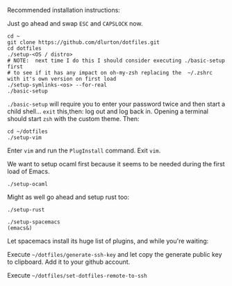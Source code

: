 
Recommended installation instructions:

Just go ahead and swap `ESC` and `CAPSLOCK` now. 

```
cd ~
git clone https://github.com/dlurton/dotfiles.git
cd dotfiles
./setup-<OS / distro>
# NOTE:  next time I do this I should consider executing ./basic-setup first
# to see if it has any impact on oh-my-zsh replacing the  ~/.zshrc with it's own version on first load
./setup-symlinks-<os> --for-real
./basic-setup
```
`./basic-setup` will require you to enter your password twice and then start a child shell...
`exit` this,then: log out and log back in.  Opening a terminal should start `zsh` with the custom theme.  Then:

```
cd ~/dotfiles
./setup-vim
```

Enter `vim` and run the `PlugInstall` command.  Exit `vim`.

We want to setup ocaml first because it seems to be needed during the first load of Emacs.

```
./setup-ocaml
```

Might as well go ahead and setup rust too:

```
./setup-rust
```

```
./setup-spacemacs
(emacs&) 
```

Let spacemacs install its huge list of plugins, and while you're waiting:


Execute `~/dotfiles/generate-ssh-key` and let copy the generate public key to clipboard.  Add it to your github account.

Execute `~/dotfiles/set-dotfiles-remote-to-ssh`


